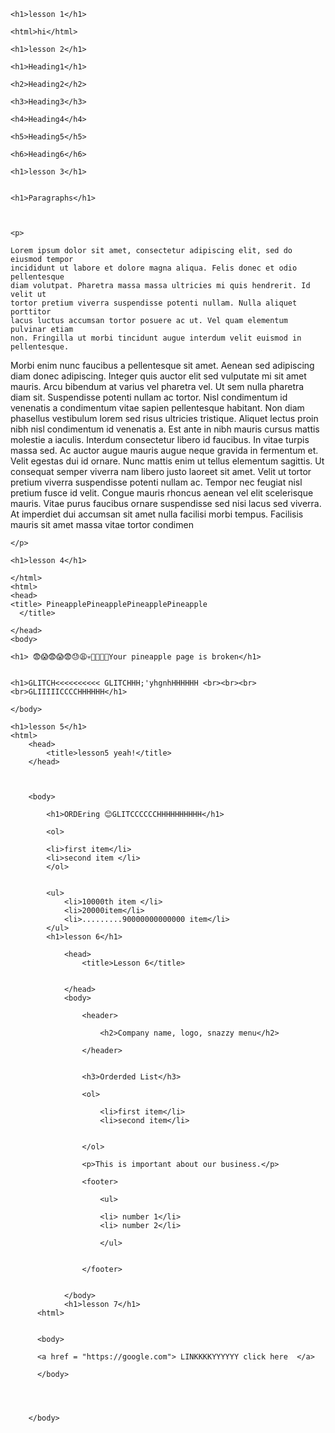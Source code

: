 
<html lang="en" dir="ltr">
  <head>
    <meta charset="utf-8">


  </head>
  <body>

    <h1>lesson 1</h1>

    <html>hi</html>

    <h1>lesson 2</h1>

    <h1>Heading1</h1>

    <h2>Heading2</h2>

    <h3>Heading3</h3>

    <h4>Heading4</h4>

    <h5>Heading5</h5>

    <h6>Heading6</h6>

    <h1>lesson 3</h1>


    <h1>Paragraphs</h1>
 

  
    <p>

    Lorem ipsum dolor sit amet, consectetur adipiscing elit, sed do eiusmod tempor
    incididunt ut labore et dolore magna aliqua. Felis donec et odio pellentesque
    diam volutpat. Pharetra massa massa ultricies mi quis hendrerit. Id velit ut
    tortor pretium viverra suspendisse potenti nullam. Nulla aliquet porttitor
    lacus luctus accumsan tortor posuere ac ut. Vel quam elementum pulvinar etiam
    non. Fringilla ut morbi tincidunt augue interdum velit euismod in pellentesque.
   Morbi enim nunc faucibus a pellentesque sit amet. Aenean sed adipiscing diam
  donec adipiscing. Integer quis auctor elit sed vulputate mi sit amet mauris.
    Arcu bibendum at varius vel pharetra vel. Ut sem nulla pharetra diam sit.
    Suspendisse potenti nullam ac tortor. Nisl condimentum id venenatis a condimentum
   vitae sapien pellentesque habitant. Non diam phasellus vestibulum lorem sed
  risus ultricies tristique.
    Aliquet lectus proin nibh nisl condimentum id venenatis a. Est ante in nibh
   mauris cursus mattis molestie a iaculis. Interdum consectetur libero id
  faucibus. In vitae turpis massa sed. Ac auctor augue mauris augue neque gravida
    in fermentum et. Velit egestas dui id ornare. Nunc mattis enim ut tellus
  elementum sagittis. Ut consequat semper viverra nam libero justo laoreet sit
  amet. Velit ut tortor pretium viverra suspendisse potenti nullam ac. Tempor
      nec feugiat nisl pretium fusce id velit. Congue mauris rhoncus aenean vel
      elit scelerisque mauris. Vitae purus faucibus ornare suspendisse sed nisi
     lacus sed viverra. At imperdiet dui accumsan sit amet nulla facilisi morbi
        tempus. Facilisis mauris sit amet massa vitae tortor condimen

    </p>

    <h1>lesson 4</h1>

    </html>
    <html>
    <head>
    <title> PineapplePineapplePineapplePineapple
      </title>

    </head>
    <body>

    <h1> 😨😱😨😱😨😓😩💀👻🤨👾💯Your pineapple page is broken</h1>


    <h1>GLITCH<<<<<<<<<< GLITCHHH;'yhgnhHHHHHH <br><br><br><br>GLIIIIICCCCHHHHHH</h1>

    </body>

    <h1>lesson 5</h1>
    <html>
    	<head>
    		<title>lesson5 yeah!</title>
    	</head>



    	<body>

    		<h1>ORDEring 😊GLITCCCCCCHHHHHHHHHH</h1>

    		<ol>

    		<li>first item</li>
    		<li>second item </li>
    		</ol>


    		<ul>
    			<li>10000th item </li>
    			<li>20000item</li>
    			<li>.........90000000000000 item</li>
    		</ul>
    		<h1>lesson 6</h1>
    	
    			<head>
    				<title>Lesson 6</title>


    			</head>
    			<body>

    				<header>

    					<h2>Company name, logo, snazzy menu</h2>

    				</header>


    				<h3>Orderded List</h3>

    				<ol>

    					<li>first item</li>
    					<li>second item</li>


    				</ol>

    				<p>This is important about our business.</p>

    				<footer>

    					<ul>

    					<li> number 1</li>
    					<li> number 2</li>

    					</ul>


    				</footer>


    			</body>
    			<h1>lesson 7</h1>
          <html>


          <body>

          <a href = "https://google.com"> LINKKKKYYYYYY click here  </a>

          </body>



      
    	</body>


   
</html>
